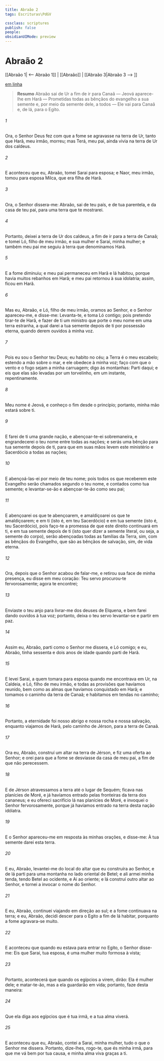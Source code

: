 ```yaml
---
title: Abraão 2
tags: Escrituras\PdGV

cssclass: scriptures
publish: false
people:
obsidianUIMode: preview
---
```


# Abraão 2
[[Abraão 1| <-- Abraão 1]] | [[Abraão]] | [[Abraão 3|Abraão 3 --> ]]

[em linha](https://churchofjesuschrist.org/study/scriptures/pgp/abr/2?lang=por)

> __Resumo__
Abraão sai de Ur a fim de ir para Canaã — Jeová aparece-lhe em Harã — Prometidas todas as bênçãos do evangelho a sua semente e, por meio da semente dele, a todos — Ele vai para Canaã e, de lá, para o Egito.

###### 1 
Ora, o Senhor Deus fez com que a fome se agravasse na terra de Ur, tanto que Harã, meu irmão, morreu; mas Terá, meu pai, ainda vivia na terra de Ur dos caldeus.

###### 2 
E aconteceu que eu, Abraão, tomei Sarai para esposa; e Naor, meu irmão, tomou para esposa Milca, que era filha de Harã.

###### 3 
Ora, o Senhor dissera-me: Abraão, sai de teu país, e de tua parentela, e da casa de teu pai, para uma terra que te mostrarei.

###### 4 
Portanto, deixei a terra de Ur dos caldeus, a fim de ir para a terra de Canaã; e tomei Ló, filho de meu irmão, e sua mulher e Sarai, minha mulher; e também meu pai me seguiu à terra que denominamos Harã.

###### 5 
E a fome diminuiu; e meu pai permaneceu em Harã e lá habitou, porque havia muitos rebanhos em Harã; e meu pai retornou à sua idolatria; assim, ficou em Harã.

###### 6 
Mas eu, Abraão, e Ló, filho de meu irmão, oramos ao Senhor, e o Senhor apareceu-me, e disse-me: Levanta-te, e toma Ló contigo; pois pretendo tirar-te de Harã, e fazer de ti um ministro que porte o meu nome em uma terra estranha, a qual darei a tua semente depois de ti por possessão eterna, quando derem ouvidos à minha voz.

###### 7 
Pois eu sou o Senhor teu Deus; eu habito no céu; a Terra é o meu escabelo; estendo a mão sobre o mar, e ele obedece à minha voz; faço com que o vento e o fogo sejam a minha carruagem; digo às montanhas: Parti daqui; e eis que elas são levadas por um torvelinho, em um instante, repentinamente.

###### 8 
Meu nome é Jeová, e conheço o fim desde o princípio; portanto, minha mão estará sobre ti.

###### 9 
E farei de ti uma grande nação, e abençoar-te-ei sobremaneira, e engrandecerei o teu nome entre todas as nações; e serás uma bênção para tua semente depois de ti, para que em suas mãos levem este ministério e Sacerdócio a todas as nações;

###### 10 
E abençoá-las-ei por meio de teu nome; pois todos os que receberem este Evangelho serão chamados segundo o teu nome, e contados como tua semente; e levantar-se-ão e abençoar-te-ão como seu pai;

###### 11 
E abençoarei os que te abençoarem, e amaldiçoarei os que te amaldiçoarem; e em ti (isto é, em teu Sacerdócio) e em tua semente (isto é, teu Sacerdócio), pois faço-te a promessa de que este direito continuará em ti, e em tua semente depois de ti (isto quer dizer a semente literal, ou seja, a semente do corpo), serão abençoadas todas as famílias da Terra, sim, com as bênçãos do Evangelho, que são as bênçãos de salvação, sim, de vida eterna.

###### 12 
Ora, depois que o Senhor acabou de falar-me, e retirou sua face de minha presença, eu disse em meu coração: Teu servo procurou-te fervorosamente; agora te encontrei;

###### 13 
Enviaste o teu anjo para livrar-me dos deuses de Elquena, e bem farei dando ouvidos à tua voz; portanto, deixa o teu servo levantar-se e partir em paz.

###### 14 
Assim eu, Abraão, parti como o Senhor me dissera, e Ló comigo; e eu, Abraão, tinha sessenta e dois anos de idade quando parti de Harã.

###### 15 
E levei Sarai, a quem tomara para esposa quando me encontrava em Ur, na Caldeia, e Ló, filho de meu irmão, e todas as provisões que havíamos reunido, bem como as almas que havíamos conquistado em Harã; e tomamos o caminho da terra de Canaã; e habitamos em tendas no caminho;

###### 16 
Portanto, a eternidade foi nosso abrigo e nossa rocha e nossa salvação, enquanto viajamos de Harã, pelo caminho de Jérson, para a terra de Canaã.

###### 17 
Ora eu, Abraão, construí um altar na terra de Jérson, e fiz uma oferta ao Senhor; e orei para que a fome se desviasse da casa de meu pai, a fim de que não perecessem.

###### 18 
E de Jérson atravessamos a terra até o lugar de Sequém; ficava nas planícies de Moré, e já havíamos entrado pelas fronteiras da terra dos cananeus; e eu ofereci sacrifício lá nas planícies de Moré, e invoquei o Senhor fervorosamente, porque já havíamos entrado na terra desta nação idólatra.

###### 19 
E o Senhor apareceu-me em resposta às minhas orações, e disse-me: À tua semente darei esta terra.

###### 20 
E eu, Abraão, levantei-me do local do altar que eu construíra ao Senhor, e de lá parti para uma montanha no lado oriental de Betel; e ali armei minha tenda, tendo Betel ao ocidente, e Ai ao oriente; e lá construí outro altar ao Senhor, e tornei a invocar o nome do Senhor.

###### 21 
E eu, Abraão, continuei viajando em direção ao sul; e a fome continuava na terra; e eu, Abraão, decidi descer para o Egito a fim de lá habitar, porquanto a fome agravara-se muito.

###### 22 
E aconteceu que quando eu estava para entrar no Egito, o Senhor disse-me: Eis que Sarai, tua esposa, é uma mulher muito formosa à vista;

###### 23 
Portanto, acontecerá que quando os egípcios a virem, dirão: Ela é mulher dele; e matar-te-ão, mas a ela guardarão em vida; portanto, faze desta maneira:

###### 24 
Que ela diga aos egípcios que é tua irmã, e a tua alma viverá.

###### 25 
E aconteceu que eu, Abraão, contei a Sarai, minha mulher, tudo o que o Senhor me dissera. Portanto, dize-lhes, rogo-te, que és minha irmã, para que me vá bem por tua causa, e minha alma viva graças a ti.

